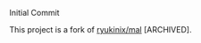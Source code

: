 Initial Commit

This project is a fork of [ryukinix/mal](https://github.com/ryukinix/mal) [ARCHIVED].

